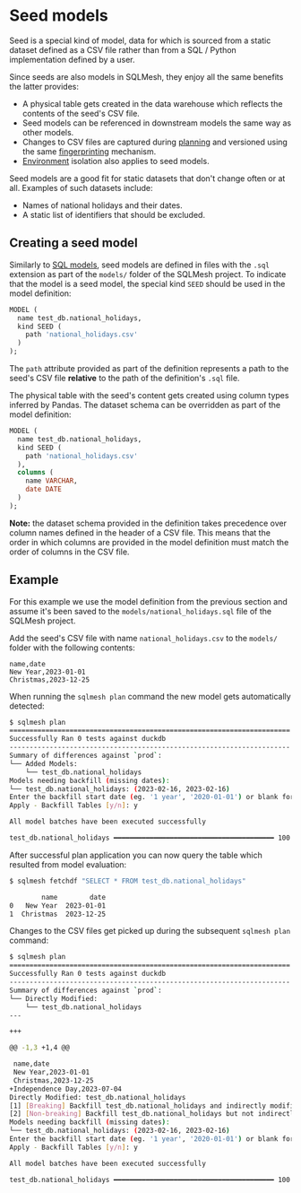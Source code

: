 # Seed models

Seed is a special kind of model, data for which is sourced from a static dataset defined as a CSV file rather than from a SQL / Python implementation defined by a user.

Since seeds are also models in SQLMesh, they enjoy all the same benefits the latter provides:

* A physical table gets created in the data warehouse which reflects the contents of the seed's CSV file.
* Seed models can be referenced in downstream models the same way as other models.
* Changes to CSV files are captured during [planning](../plans.md#plan-application) and versioned using the same [fingerprinting](../architecture/snapshots.md#fingerprinting) mechanism.
* [Environment](../environments.md) isolation also applies to seed models.

Seed models are a good fit for static datasets that don't change often or at all. Examples of such datasets include:

* Names of national holidays and their dates.
* A static list of identifiers that should be excluded.

## Creating a seed model

Similarly to [SQL models](sql_models.md), seed models are defined in files with the `.sql` extension as part of the `models/` folder of the SQLMesh project. To indicate that the model is a seed model, the special kind `SEED` should be used in the model definition:
```sql linenums="1"
MODEL (
  name test_db.national_holidays,
  kind SEED (
    path 'national_holidays.csv'
  )
);
```
The `path` attribute provided as part of the definition represents a path to the seed's CSV file **relative** to the path of the definition's `.sql` file.

The physical table with the seed's content gets created using column types inferred by Pandas. The dataset schema can be overridden as part of the model definition:
```sql linenums="1" hl_lines="6 7 8 9"
MODEL (
  name test_db.national_holidays,
  kind SEED (
    path 'national_holidays.csv'
  ),
  columns (
    name VARCHAR,
    date DATE
  )
);
```
**Note:** the dataset schema provided in the definition takes precedence over column names defined in the header of a CSV file. This means that the order in which columns are provided in the model definition must match the order of columns in the CSV file.

## Example

For this example we use the model definition from the previous section and assume it's been saved to the `models/national_holidays.sql` file of the SQLMesh project.

Add the seed's CSV file with name `national_holidays.csv` to the `models/` folder with the following contents:
```csv linenums="1"
name,date
New Year,2023-01-01
Christmas,2023-12-25
```

When running the `sqlmesh plan` command the new model gets automatically detected:
```bash
$ sqlmesh plan
======================================================================
Successfully Ran 0 tests against duckdb
----------------------------------------------------------------------
Summary of differences against `prod`:
└── Added Models:
    └── test_db.national_holidays
Models needing backfill (missing dates):
└── test_db.national_holidays: (2023-02-16, 2023-02-16)
Enter the backfill start date (eg. '1 year', '2020-01-01') or blank for the beginning of history:
Apply - Backfill Tables [y/n]: y

All model batches have been executed successfully

test_db.national_holidays ━━━━━━━━━━━━━━━━━━━━━━━━━━━━━━━━━━━━━━━━ 100.0% • 1/1 • 0:00:00
```

After successful plan application you can now query the table which resulted from model evaluation:
```bash
$ sqlmesh fetchdf "SELECT * FROM test_db.national_holidays"

        name        date
0   New Year  2023-01-01
1  Christmas  2023-12-25
```

Changes to the CSV files get picked up during the subsequent `sqlmesh plan` command:
```bash
$ sqlmesh plan
======================================================================
Successfully Ran 0 tests against duckdb
----------------------------------------------------------------------
Summary of differences against `prod`:
└── Directly Modified:
    └── test_db.national_holidays
---

+++

@@ -1,3 +1,4 @@

 name,date
 New Year,2023-01-01
 Christmas,2023-12-25
+Independence Day,2023-07-04
Directly Modified: test_db.national_holidays
[1] [Breaking] Backfill test_db.national_holidays and indirectly modified children
[2] [Non-breaking] Backfill test_db.national_holidays but not indirectly modified children: 1
Models needing backfill (missing dates):
└── test_db.national_holidays: (2023-02-16, 2023-02-16)
Enter the backfill start date (eg. '1 year', '2020-01-01') or blank for the beginning of history:
Apply - Backfill Tables [y/n]: y

All model batches have been executed successfully

test_db.national_holidays ━━━━━━━━━━━━━━━━━━━━━━━━━━━━━━━━━━━━━━━━ 100.0% • 1/1 • 0:00:00
```
